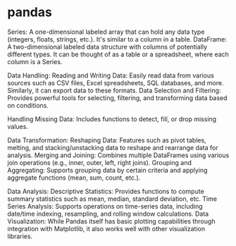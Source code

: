 # pandas

Series: A one-dimensional labeled array that can hold any data type (integers, floats, strings, etc.). It's similar to a column in a table.
DataFrame: A two-dimensional labeled data structure with columns of potentially different types. It can be thought of as a table or a spreadsheet, where each column is a Series.

Data Handling:
Reading and Writing Data: Easily read data from various sources such as CSV files, Excel spreadsheets, SQL databases, and more. Similarly, it can export data to these formats.
Data Selection and Filtering: Provides powerful tools for selecting, filtering, and transforming data based on conditions.

Handling Missing Data: Includes functions to detect, fill, or drop missing values.

Data Transformation:
Reshaping Data: Features such as pivot tables, melting, and stacking/unstacking data to reshape and rearrange data for analysis.
Merging and Joining: Combines multiple DataFrames using various join operations (e.g., inner, outer, left, right joins).
Grouping and Aggregating: Supports grouping data by certain criteria and applying aggregate functions (mean, sum, count, etc.).

Data Analysis:
Descriptive Statistics: Provides functions to compute summary statistics such as mean, median, standard deviation, etc.
Time Series Analysis: Supports operations on time-series data, including date/time indexing, resampling, and rolling window calculations.
Data Visualization: While Pandas itself has basic plotting capabilities through integration with Matplotlib, it also works well with other visualization libraries.








